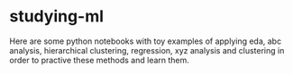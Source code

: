 # studying-ml
Here are some python notebooks with toy examples of applying eda, abc analysis, hierarchical clustering, regression, xyz analysis and clustering in order to practive these methods and learn them.
